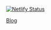 [![Netlify Status](https://api.netlify.com/api/v1/badges/759a66bd-a9a0-4743-b821-65a9bd7a5460/deploy-status)](https://app.netlify.com/sites/prompt0/deploys)


[Blog](https://prompt0.netlify.app)